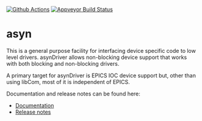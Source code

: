 [![Github Actions](https://github.com/epics-modules/asyn/actions/workflows/ci-scripts.yml/badge.svg)](https://github.com/epics-modules/asyn/actions/workflows/ci-scripts.yml)
[![Appveyor Build Status](https://ci.appveyor.com/api/projects/status/github/epics-modules/asyn?branch=master&svg=true)](https://ci.appveyor.com/project/MarkRivers/asyn)

asyn
====
This is a general purpose facility for interfacing device specific
code to low level drivers. asynDriver allows non-blocking device support that works
with both blocking and non-blocking drivers.

A primary target for asynDriver is EPICS IOC device support but, other than using
libCom, most of it is independent of EPICS.

Documentation and release notes can be found here:
* [Documentation](https://epics-modules.github.io/asyn)
* [Release notes](RELEASE.md)
